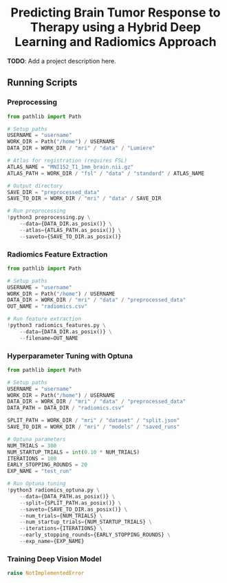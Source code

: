 <div align="center">
<h1> Predicting Brain Tumor Response to Therapy using a Hybrid Deep Learning and Radiomics Approach </h1>
</div> 

**TODO**: Add a project description here.

## Running Scripts

### Preprocessing

```python
from pathlib import Path

# Setup paths
USERNAME = "username"
WORK_DIR = Path("/home") / USERNAME
DATA_DIR = WORK_DIR / "mri" / "data" / "Lumiere"

# Atlas for registration (requires FSL)
ATLAS_NAME = "MNI152_T1_1mm_brain.nii.gz"
ATLAS_PATH = WORK_DIR / "fsl" / "data" / "standard" / ATLAS_NAME

# Output directory
SAVE_DIR = "preprocessed_data"
SAVE_TO_DIR = WORK_DIR / "mri" / "data" / SAVE_DIR

# Run preprocessing
!python3 preprocessing.py \
    --data={DATA_DIR.as_posix()} \
    --atlas={ATLAS_PATH.as_posix()} \
    --saveto={SAVE_TO_DIR.as_posix()}
```

### Radiomics Feature Extraction

```python
from pathlib import Path

# Setup paths
USERNAME = "username"
WORK_DIR = Path("/home") / USERNAME
DATA_DIR = WORK_DIR / "mri" / "data" / "preprocessed_data"
OUT_NAME = "radiomics.csv"

# Run feature extraction
!python3 radiomics_features.py \
    --data={DATA_DIR.as_posix()} \
    --filename=OUT_NAME
```

### Hyperparameter Tuning with Optuna

```python
from pathlib import Path

# Setup paths
USERNAME = "username"
WORK_DIR = Path("/home") / USERNAME
DATA_DIR = WORK_DIR / "mri" / "data" / "preprocessed_data"
DATA_PATH = DATA_DIR / "radiomics.csv"

SPLIT_PATH = WORK_DIR / "mri" / "dataset" / "split.json"
SAVE_TO_DIR = WORK_DIR / "mri" / "models" / "saved_runs"

# Optuna parameters
NUM_TRIALS = 300
NUM_STARTUP_TRIALS = int(0.10 * NUM_TRIALS)
ITERATIONS = 100
EARLY_STOPPING_ROUNDS = 20
EXP_NAME = "test_run"

# Run Optuna tuning
!python3 radiomics_optuna.py \
    --data={DATA_PATH.as_posix()} \
    --split={SPLIT_PATH.as_posix()} \
    --saveto={SAVE_TO_DIR.as_posix()} \
    --num_trials={NUM_TRIALS} \
    --num_startup_trials={NUM_STARTUP_TRIALS} \
    --iterations={ITERATIONS} \
    --early_stopping_rounds={EARLY_STOPPING_ROUNDS} \
    --exp_name={EXP_NAME}
```

### Training Deep Vision Model

```python
raise NotImplementedError
```

